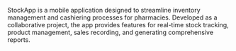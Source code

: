 StockApp is a mobile application designed to streamline inventory management and cashiering processes for pharmacies. Developed as a collaborative project, the app provides features for real-time stock tracking, product management, sales recording, and generating comprehensive reports.
